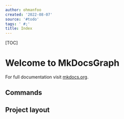 ```yaml
---
author: ohmanfoo
created: '2022-08-07'
source: '#todo'
tags: ' #;'
title: Index
---
```


[TOC]
# Welcome to MkDocsGraph

For full documentation visit [mkdocs.org](https://www.mkdocs.org).

## Commands


## Project layout